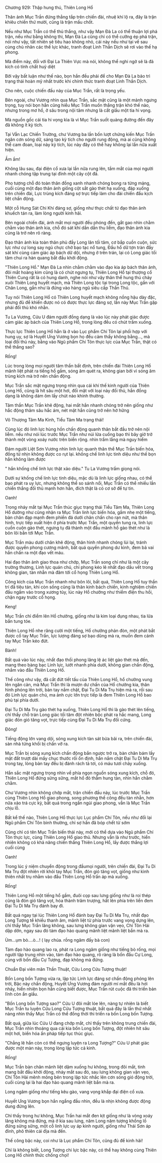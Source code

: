 




Chương 929: Thập hung thú, Thiên Long Hổ


Thân ảnh Mục Trần đứng thẳng tắp trên chiến đài, nhuệ khí lộ ra, đây là trận khiêu chiến thứ mười, cũng là trận mấu chốt.

Nếu như Mục Trần có thể thủ thắng, như vậy Mạn Đà La có thể thuận lợi phá trận, nếu như bằng không thì, Mạn Đà La cũng chỉ có thể cưỡng ép phá trận, nói như vậy, tất nhiên sẽ tiêu hao không nhỏ, cái này nếu như tại về sau cùng chủ nhân các thế lực khác, tranh đoạt Linh Thần Dịch sẽ rơi vào thế hạ phong.

Mà điểm này, đối với Đại La Thiên Vực mà nói, không thể nghi ngờ sẽ là đả kích có tính chất huỷ diệt

Bởi vậy bất luận như thế nào, bọn hắn đều phải để cho Mạn Đà La bảo trì trạng thái hoàn mỹ nhất trước khi chính thức tranh đoạt Linh Thần Dịch.

Cho nên, cuộc chiến đấu này của Mục Trần, rất là trọng yếu.

Bên ngoài, chư Vương nhìn qua Mục Trần, sắc mặt cũng là một mảnh ngưng trọng, tuy nói bọn hắn cũng hiểu Mục Trần muốn thắng trận khó thế nào, nhưng trong mơ hồ, ở sâu trong nội tâm nhưng là cất giấu một tia hi vọng.

Mà nguồn gốc cái tia hi vọng kìa là vì Mục Trần suốt quảng đường đến đây đã không ít kỳ tích.

Tại Vẫn Lạc Chiến Trường, chư Vương ba lần bốn lượt chứng kiến Mục Trần ngăn cơn sóng dữ, sáng tạo kỳ tích cho người rung động, mà ai cũng không thể cam đoan, loại này kỳ tích, lúc này đây có thể hay không lại lần nữa xuất hiện.

Ầm ầm!

Không lâu sau, đại điện cổ xưa lại lần nữa rung lên, tầm mắt của mọi người nhanh chóng tập trung tại đỉnh một cây cột đá.

Pho tượng chỗ đó toàn thân đồng xanh nhanh chóng bong ra từng mảng, cuối cùng một đạo thân ảnh giống cột sắt gào thét hạ xuống, đáp xuống trên chiến đài, Lực trùng kích đáng sợ trực tiếp làm cho đài chiến đấu kịch liệt chấn động.

Một cỗ Hung Sát Chi Khí đáng sợ, giống như thực chất từ đạo thân ảnh khuếch tán ra, làm lòng người kinh hãi.

Bên ngoài chiến đài, ánh mắt mọi người đều phóng đến, gắt gao nhìn chằm chằm vào thân ảnh kia, chỗ đó sát khí dần dần thu liễm, đạo thân ảnh kia cũng là trở nên rõ ràng.

Đạo thân ảnh kia toàn thân phủ đầy Long lân tối tăm, cơ bắp cuồn cuộn, sức lực như cự long say ngủ chực chờ bạo tạc nổ tung, Đầu hổ dữ tợn tràn đầy sát khí cùng cảm giác áp bách dữ dội, nhưng ở trên trán, lại có Long giác tối tăm chui ra hàn quang bắt đầu khởi động.

"Thiên Long Hổ." Mạn Đà La nhìn chằm chằm vào đạo kia áp bách thân ảnh, đôi mắt hoàng kim cũng là có chút ngưng tụ, Thiên Long Hổ tại thượng cổ Thiên Cung rất là có hung danh, nghe nói như vậy thân thể hung thú chảy xuôi Thiên Long huyết mạch, mà Thiên Long tộc tại trong Long tộc, gần với Chân Long, gần như là đứng vào hàng ngũ siêu cấp Thần Thú.

Tuy nói Thiên Long Hổ có Thiên Long huyết mạch không nồng hậu dày đặc, nhưng đủ để khiến được nó có được thực lực đáng sợ, lần này Mục Trần gặp phải đối thủ khó nhằn.

Tu La Vương, Cửu U đám người đồng dạng là vào lúc này phát giác được cảm giác áp bách của Thiên Long Hổ, trong lòng đều có chút trầm xuống.

Thực lực Thiên Long Hổ hẳn là ở vào Lục phẩm Chí Tôn lại phối hợp với hung uy, sợ là Huyết Ưng Vương bọn họ đều cảm thấy không bằng..., mà loại đối thủ này, bằng vào Ngũ phẩm Chí Tôn thực lực của Mục Trần, thật có thể thắng sao?

Rống!

Lúc trong lòng mọi người tâm thần bất định, trên chiến đài Thiên Long Hổ mãnh liệt phát ra tiếng hổ gầm, sóng âm quét ra, không gian bởi vì sóng âm trùng kích mà trở nên chấn động.

Mục Trần sắc mặt ngưng trọng nhìn qua cái khí thế kinh người của Thiên Long Hổ, cũng là hít sâu một hơi, đối mặt với loại này đối thủ, hắn đồng dạng là không dám ôm lấy chút nào khinh thường.

Tâm thần Mục Trần khẽ động, hai mắt hắn nhanh chóng trở nên giống như hắc động thâm sâu hắc ám, nét mặt hắn cũng trở nên hờ hững

Vô Thượng Tâm Ma Kinh, Tiểu Tâm Ma trạng thái!

Cùng lúc đó linh lực hùng hồn chấn động quanh thân bắt đầu trở nên nội liễm. nếu như nói lúc trước Mục Trần như núi lửa cuồng bạo thì bây giờ trở thành một vòng xoáy nước trên biển rộng. nhìn trầm lắng mà nguy hiểm

Đám người Liệt Sơn Vương nhìn linh lực quanh thân thể Mục Trần biến hóa, đồng tử nhịn không được co rụt lại. khống chế linh lực tinh diệu như thế bọn hắn không làm được

" hắn khống chế linh lực thật xảo diệu." Tu La Vương trầm giọng nói.

Dưới sự khống chế linh lực tinh diệu, mặc dù là linh lực giống nhau, có thể bạo phát ra uy lực, nhưng không thể so sánh nổi, Mục Trần có thể nhiều lần chiến thắng đối thủ mạnh hơn hắn, đích thật là có cơ sở để tự tin.

Oanh!

Trong nháy mắt tại Mục Trần thúc giục trạng thái Tiểu Tâm Ma, Thiên Long Hổ dường như cũng nhận ra Mục Trần linh lực biến hóa, gầm nhẹ một tiếng, bàn chân đạp mạnh đem phiến đá dưới chân chấn cho rạn nứt, mà thân hình, trực tiếp xuất hiện ở phía trước Mục Trần, một quyền tung ra, linh lực cuồn cuộn gào thét, ngưng tụ đã thành một đầu mãnh hổ gào thét như là bôn lôi bắn tới Mục Trần.

Mục Trần màu dưới chân khẽ động, thân hình nhanh chóng lùi lại, tránh được quyền phong cương mãnh, bất quá quyền phong dư kình, đem bả vai hắn chấn ra một đạo vết máu.

Hai đạo thân ảnh giao thoa như chớp, Mục Trần song chỉ như là một cây trường thương, Linh lực quán chú, chỉ phong kéo lê nhất đạo dấu vết trong không gian, tàn nhẫn mà đâm tới cổ họng Thiên Long Hổ.

Công kích của Mục Trần nhanh như bôn lôi, bất quá, Thiên Long Hổ tuy thần trí đã tiêu tán, khi còn sống cũng là thân kinh bách chiến, kinh nghiệm chiến đấu ngấm vào trong xương tủy, lúc này Hổ chưởng như thiểm điện thu hồi, chặn ngay trước cổ họng.

Keng!

Mục Trần chỉ điểm lên Hổ chưởng, giống như là kim loại đụng nhau, tia lửa bắn tung tóe.

Thiên Long Hổ nhe răng cười một tiếng, Hổ chưởng phản đòn, một phát bắt được cổ tay Mục Trần, lực lượng đáng sợ bạo dũng mà ra, muốn đem cánh tay Mục Trần kéo đứt.

Bành!

Bất quá vào lúc này, nhất đạo thối phong lăng lệ ác liệt gào thét mà đến, mang theo bàng bạc Linh lực, lướt nhanh phía dưới, không gian chấn động, nhắm vào đầu Thiên Long Hổ.

Thế công như vậy, đã cắt đứt tiết tấu của Thiên Long Hổ, hổ chưởng vung lên ngăn cản, mà Mục Trần thì là mượn dư chấn của Hổ chưởng kia, thân hình phóng lên trời, bàn tay nắm chặt, Đại Tu Di Ma Trụ hiện mà ra, rồi sau đó Linh lực quán chú, ma ảnh cực lớn trực tiếp là đem Thiên Long Hổ bao phủ tại phía dưới.

Đại Tu Di Ma Trụ gào thét hạ xuống, Thiên Long Hổ thì là gào thét lên tiếng, chỉ thấy chỗ trán Long giác tối tăm đột nhiên bộc phát ra hắc mang, Long giác đón gió tăng vọt, trực tiếp cùng Đại Tu Di Ma Trụ đối cứng.

Đông!

Tiếng động lớn vang dội, sóng xung kích tàn sát bừa bãi ra, trên chiến đài, sàn nhà từng khối bị chấn vỡ ra.

Mục Trần bị sóng xung kích chấn động bắn ngược trở ra, bàn chân bám lấy mặt đất trượt dài mấy chục thước rồi ổn định, hắn nắm chặt Đại Tu Di Ma Trụ trong tay, lòng bàn tay đều bị đánh rách tả tơi, có máu tươi chảy xuống.

Hắn sắc mặt ngưng trọng nhìn về phía ngọn nguồn sóng xung kích, chỗ đó, Thiên Long Hổ đứng sừng sững, mắt hổ đỏ thẫm hung tàn, nhìn hắn chằm chằm.

Chư Vương nhìn không chớp mắt, trận chiến đấu này, lúc trước Mục Trần cùng Thiên Long Hổ giao phong, song phương thế công đều tàn nhẫn, hơn nữa xảo trá cực kỳ, bất quá trong ngắn ngủi giao phong, vẫn là Mục Trần chịu lỗ.

Bất kể thế nào, Thiên Long Hổ thực lực Lục phẩm Chí Tôn, nếu như đổi lại Ngũ phẩm Chí Tôn bình thường, chỉ sợ hắn đã bóp chết từ sớm

Cũng chỉ có tên Mục Trần biến thái này, mới có thể dựa vào Ngũ phẩm Chí Tôn thực lực, cùng Thiên Long Hổ giao thủ. Nhưng vẫn là như trước, hiển nhiên không có khả năng chiến thắng Thiên Long Hổ, lấy được thắng lợi cuối cùng

Oanh!

Trong lúc ý niệm chuyển động trong đầumọi người, trên chiến đài, Đại Tu Di Ma Trụ đột nhiên rời khỏi tay Mục Trần, đón gió tăng vọt, giống như kình thiên nhất trụ nhằm vào đầu Thiên Long Hổ trấn áp mà xuống.

Rống!

Thiên Long Hổ một tiếng hổ gầm, đuôi cọp sau lưng giống như là roi thép cũng là đón gió tăng vọt, hóa thành trăm trượng, hất lên phía trên liền đem Đại Tu Di Ma Trụ đánh bay đi.

Bất quá ngay tại lúc Thiên Long Hổ đánh bay Đại Tu Di Ma Trụ, nhất đạo Long Tượng tề khiếu thanh âm, mãnh liệt từ phía trước vang vọng dựng lên, chỉ thấy Mục Trần lăng không, sau lưng không gian vặn vẹo, Chí Tôn Hải dập dờn, ngay sau đó tám đạo hào quang mãnh liệt mãnh liệt bắn mà ra.

Ùm...ụm bò....ò...! ( lạy chúa. rồng ngâm đấy bà con)

Tám đạo hào quang lao ra, phát ra Long ngâm giống như tiếng bò rống, mọi người tập trung nhìn vào, tám đạo hào quang, rõ ràng là bốn đầu Cự Long, cùng với bốn đầu Cự Tượng, đạp không mà đứng.

Chuẩn Đại viên mãn Thần Thuật, Cửu Long Cửu Tượng thuật!

Bốn Long bốn Tượng vừa ra, lập tức Linh lực đáng sợ chấn động phóng lên trời, Bậc này chấn động, Huyết Ưng Vương đám người mí mắt đều là hơi nhảy, hiển nhiên bọn hắn cũng biết được, Mục Trần rút cuộc đã thi triển bản lĩnh còn ẩn giấu.

"Bốn Long bốn Tượng sao?" Cửu U đôi mắt lóe lên, nàng tự nhiên là biết Mục Trần tu luyện Cửu Long Cửu Tượng thuật, bất quá đây là lần thứ nhất nàng nhìn thấy Mục Trần có thể đồng thời thi triển ra bốn Long bốn Tượng.

Bất quá, giữa lúc Cửu U đang chớp mắt, chỉ thấy trên không trung chiến đài, Mục Trần nhìn thoáng qua cái kia bốn Long bốn Tượng, đột nhiên hít sâu một hơi, biến hóa ấn pháp tiếp tục thúc giục.

"Chẳng lẽ hắn còn có thể ngưng luyện ra Long Tượng?" Cửu U phát giác được một màn này, trong lòng lập tức cả kinh.

Rống!

Mục Trần bàn chân mãnh liệt dậm xuống hư không, trong đôi mắt, tinh mang bắt đầu khởi động, nháy mắt sau đó, sau lưng không gian vặn vẹo, Chí Tôn Hải mênh mông bên trong lập tức nhấc lên cơn sóng gió động trời, cuối cùng lại là hai đạo hào quang mãnh liệt bắn mà ra.

Long ngâm giống như tiếng kêu gào, vang vọng khắp đại điện cổ xưa.

Huyết Ưng Vương bọn hắn ngẩng đầu nhìn, đều là nhịn không được động dung đứng lên.

Chỉ thấy trong hư không, Mục Trần hai mắt đen kịt giống như là vòng xoáy lăng không mà đứng, mà ở kia sau lưng, năm Long năm tượng khổng lồ đứng sừng sững, một cỗ linh lực uy áp kinh người, giống như Thái Sơn áp đỉnh, phô thiên cái địa mà đến.

Thế công bậc này, coi như là Lục phẩm Chí Tôn, cũng đủ để kinh hãi!

Chỉ là không biết, Long Tượng chi lực bậc này, có thể hay không cùng Thiên Long Hổ chính thức chống chọi!




